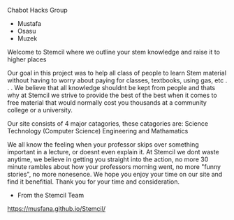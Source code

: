 Chabot Hacks Group
- Mustafa
- Osasu
- Muzek

Welcome to Stemcil where we outline your stem knowledge and raise it to higher places

Our goal in this project was to help all class of people to learn Stem material without having to worry about paying for classes, textbooks, using gas, etc . . .
We believe that all knowledge shouldnt be kept from people and thats why at Stemcil we strive to provide the best of the best when it comes to free material that
would normally cost you thousands at a community college or a university.

Our site consists of 4 major catagories, these catagories are:
Science
Technology (Computer Science)
Engineering
and Mathamatics

We all know the feeling when your professor skips over something important in a lecture, or doesnt even explain it. At Stemcil we dont waste anytime, we believe in
getting you straight into the action, no more 30 minute rambles about how your professors morning went, no more "funny stories", no more nonesence. We hope you enjoy your time on our site and find it benefitial. Thank you for your time and consideration. 

- From the Stemcil Team

https://musfana.github.io/Stemcil/
